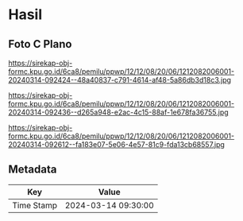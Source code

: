 # Hasil

## Foto C Plano

https://sirekap-obj-formc.kpu.go.id/6ca8/pemilu/ppwp/12/12/08/20/06/1212082006001-20240314-092424--48a40837-c791-4614-af48-5a86db3d18c3.jpg

https://sirekap-obj-formc.kpu.go.id/6ca8/pemilu/ppwp/12/12/08/20/06/1212082006001-20240314-092436--d265a948-e2ac-4c15-88af-1e678fa36755.jpg

https://sirekap-obj-formc.kpu.go.id/6ca8/pemilu/ppwp/12/12/08/20/06/1212082006001-20240314-092612--fa183e07-5e06-4e57-81c9-fda13cb68557.jpg


## Metadata

| Key        | Value               |
| ---------- | ------------------- |
| Time Stamp | 2024-03-14 09:30:00 |



